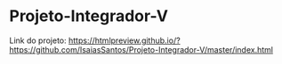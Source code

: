 # Projeto-Integrador-V

Link do projeto: https://htmlpreview.github.io/?https://github.com/IsaiasSantos/Projeto-Integrador-V/master/index.html
